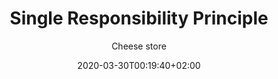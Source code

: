 ---
title: "Single Responsibility Principle"
subtitle: "Cheese store"
date: 2020-03-30T00:19:40+02:00
draft: true
tags: ["Single Reponsibility Principe", "Software", "Design"]
---